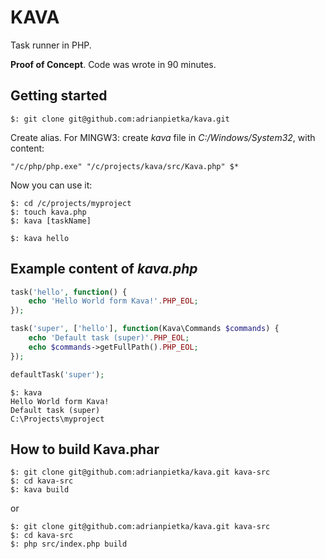 # KAVA

Task runner in PHP.

**Proof of Concept**. Code was wrote in 90 minutes.

## Getting started

```
$: git clone git@github.com:adrianpietka/kava.git
```

Create alias. For MINGW3: create *kava* file in *C:/Windows/System32*, with content:

```
"/c/php/php.exe" "/c/projects/kava/src/Kava.php" $*
```

Now you can use it:

```
$: cd /c/projects/myproject
$: touch kava.php
$: kava [taskName]

$: kava hello
```

## Example content of *kava.php*

```php
task('hello', function() {
    echo 'Hello World form Kava!'.PHP_EOL;
});

task('super', ['hello'], function(Kava\Commands $commands) {
    echo 'Default task (super)'.PHP_EOL;
    echo $commands->getFullPath().PHP_EOL;
});

defaultTask('super');
```

```
$: kava
Hello World form Kava!
Default task (super)
C:\Projects\myproject
```

## How to build Kava.phar

```
$: git clone git@github.com:adrianpietka/kava.git kava-src
$: cd kava-src
$: kava build
```

or

```
$: git clone git@github.com:adrianpietka/kava.git kava-src
$: cd kava-src
$: php src/index.php build
```
